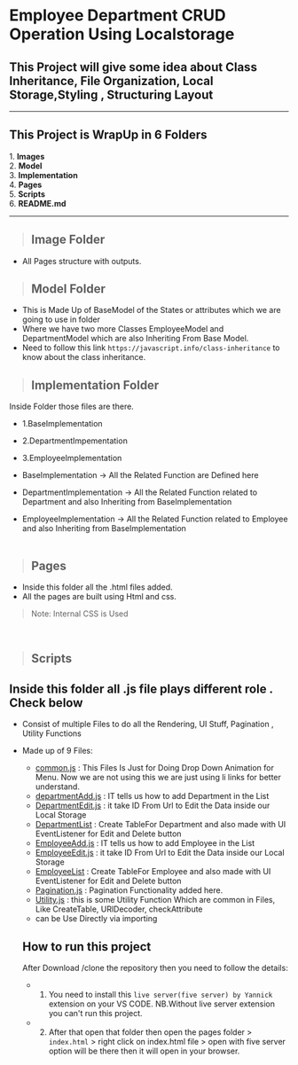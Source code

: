 # Employee Department CRUD Operation Using Localstorage

## This Project will give some idea about Class Inheritance, File Organization, Local Storage,Styling , Structuring Layout

<hr>
 <h2>This Project is WrapUp in 6 Folders </h2>
    1. <strong>Images</strong> <br>
    2. <strong>Model</strong> <br>
    3. <strong>Implementation</strong> <br>
    4. <strong>Pages</strong> <br>
    5. <strong>Scripts</strong><br>
    6. <strong> README.md </strong>
<hr>

> ## Image Folder
- All Pages structure with outputs.

> ## Model Folder

- This is Made Up of BaseModel of the States or attributes which we are going to use in folder
- Where we have two  more Classes  EmployeeModel and DepartmentModel which are also Inheriting From Base Model.
- Need to follow this link `https://javascript.info/class-inheritance` to know about the class inheritance.

> ## Implementation Folder
Inside Folder those files are there.
- 1.BaseImplementation
- 2.DepartmentImpementation
- 3.EmployeeImplementation

 - BaseImplementation -> All the Related Function are Defined here

- DepartmentImplementation -> All the Related Function related to Department and also Inheriting from BaseImplementation  

- EmployeeImplementation -> All the Related Function related to Employee and also Inheriting from BaseImplementation  
   <br>


 > ## Pages
 - Inside this folder all the .html files added.
 - All the pages are built using Html and css. 
> Note: Internal CSS is Used

<br>

> ## Scripts

## Inside this folder all .js file plays different role . Check below
- Consist of multiple Files to do all the Rendering, UI Stuff, Pagination , Utility Functions
- Made up of 9 Files:
  - <u>common.js</u> : This Files Is Just for Doing Drop Down Animation for Menu. Now  we are not using this we are just using li links for better understand.
  - <u>departmentAdd.js</u> : IT tells us how to add Department in the List
  - <u>DepartmentEdit.js</u> : it take ID From Url to Edit the Data inside our Local Storage
  - <u> DepartmentList</u> : Create TableFor Department and also made with UI EventListener for Edit and Delete button
  - <u>EmployeeAdd.js</u> : IT tells us how to add Employee in the List
  - <u>EmployeeEdit.js</u> : it take ID From Url to Edit the Data inside our Local Storage
  - <u> EmployeeList</u> : Create TableFor Employee and also made with UI EventListener for Edit and Delete button
  - <u>Pagination.js</u> : Pagination Functionality added here.
  - <u>Utility.js</u> : this is some Utility Function Which are common in Files, Like  CreateTable, URlDecoder, checkAttribute  
  - can be Use Directly via importing  


  ## How to run this project
  After Download /clone the repository then you need to follow the details:
  - 1. You need to install this `live server(five server) by Yannick `extension on your VS CODE. NB.Without live server extension you can't run this project.
  - 2. After that open that folder then open the pages folder >  `index.html` > right click on index.html file > open with five server  option will  be there then it will open in your browser.
  